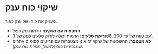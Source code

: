 # שיקוי כוח ענק

מעניק את כוחו של ענק כפור.

- **התקפות עם נשקים:** גורמות נזק כפול.
- **זריקת סלעים:** הדמות יכולה לזרוק סלעים לנזק של 3d6, עם טווח של עד 200’.
- **לא מצטבר:** ההשפעות של שיקוי זה אינן מצטברות עם פריטים קסומים אחרים שמגבירים כוח (למשל, *חגורת כוח ענק*).